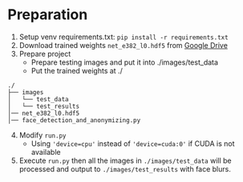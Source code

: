 # Preparation

1. Setup venv requirements.txt: `pip install -r requirements.txt`
2. Download trained weights `net_e382_l0.hdf5` from [Google Drive](https://drive.google.com/file/d/182JeC23uO6DJKDbAlD3f4hP6Lsib4CpX/view?usp=share_link)
3. Prepare project  
   * Prepare testing images and put it into ./images/test_data 
   * Put the trained weights at ./
```
./
├── images
│   └── test_data
│   └── test_results
│── net_e382_l0.hdf5
│── face_detection_and_anonymizing.py
```
4. Modify `run.py` 
   * Using `'device=cpu'` instead of `'device=cuda:0'` if CUDA is not available 
5. Execute `run.py` then all the images in `./images/test_data` will be processed and output to `./images/test_results` with face blurs.

